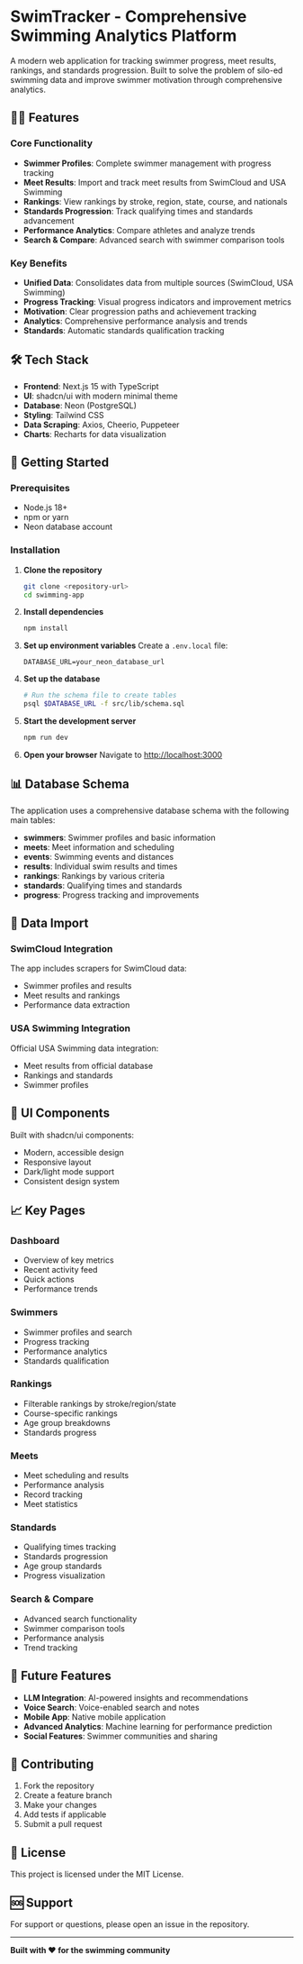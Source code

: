 # SwimTracker - Comprehensive Swimming Analytics Platform

A modern web application for tracking swimmer progress, meet results, rankings, and standards progression. Built to solve the problem of silo-ed swimming data and improve swimmer motivation through comprehensive analytics.

## 🏊‍♀️ Features

### Core Functionality
- **Swimmer Profiles**: Complete swimmer management with progress tracking
- **Meet Results**: Import and track meet results from SwimCloud and USA Swimming
- **Rankings**: View rankings by stroke, region, state, course, and nationals
- **Standards Progression**: Track qualifying times and standards advancement
- **Performance Analytics**: Compare athletes and analyze trends
- **Search & Compare**: Advanced search with swimmer comparison tools

### Key Benefits
- **Unified Data**: Consolidates data from multiple sources (SwimCloud, USA Swimming)
- **Progress Tracking**: Visual progress indicators and improvement metrics
- **Motivation**: Clear progression paths and achievement tracking
- **Analytics**: Comprehensive performance analysis and trends
- **Standards**: Automatic standards qualification tracking

## 🛠 Tech Stack

- **Frontend**: Next.js 15 with TypeScript
- **UI**: shadcn/ui with modern minimal theme
- **Database**: Neon (PostgreSQL)
- **Styling**: Tailwind CSS
- **Data Scraping**: Axios, Cheerio, Puppeteer
- **Charts**: Recharts for data visualization

## 🚀 Getting Started

### Prerequisites
- Node.js 18+ 
- npm or yarn
- Neon database account

### Installation

1. **Clone the repository**
   ```bash
   git clone <repository-url>
   cd swimming-app
   ```

2. **Install dependencies**
   ```bash
   npm install
   ```

3. **Set up environment variables**
   Create a `.env.local` file:
   ```env
   DATABASE_URL=your_neon_database_url
   ```

4. **Set up the database**
   ```bash
   # Run the schema file to create tables
   psql $DATABASE_URL -f src/lib/schema.sql
   ```

5. **Start the development server**
   ```bash
   npm run dev
   ```

6. **Open your browser**
   Navigate to [http://localhost:3000](http://localhost:3000)

## 📊 Database Schema

The application uses a comprehensive database schema with the following main tables:

- **swimmers**: Swimmer profiles and basic information
- **meets**: Meet information and scheduling
- **events**: Swimming events and distances
- **results**: Individual swim results and times
- **rankings**: Rankings by various criteria
- **standards**: Qualifying times and standards
- **progress**: Progress tracking and improvements

## 🔄 Data Import

### SwimCloud Integration
The app includes scrapers for SwimCloud data:
- Swimmer profiles and results
- Meet results and rankings
- Performance data extraction

### USA Swimming Integration
Official USA Swimming data integration:
- Meet results from official database
- Rankings and standards
- Swimmer profiles

## 🎨 UI Components

Built with shadcn/ui components:
- Modern, accessible design
- Responsive layout
- Dark/light mode support
- Consistent design system

## 📈 Key Pages

### Dashboard
- Overview of key metrics
- Recent activity feed
- Quick actions
- Performance trends

### Swimmers
- Swimmer profiles and search
- Progress tracking
- Performance analytics
- Standards qualification

### Rankings
- Filterable rankings by stroke/region/state
- Course-specific rankings
- Age group breakdowns
- Standards progress

### Meets
- Meet scheduling and results
- Performance analysis
- Record tracking
- Meet statistics

### Standards
- Qualifying times tracking
- Standards progression
- Age group standards
- Progress visualization

### Search & Compare
- Advanced search functionality
- Swimmer comparison tools
- Performance analysis
- Trend tracking

## 🔮 Future Features

- **LLM Integration**: AI-powered insights and recommendations
- **Voice Search**: Voice-enabled search and notes
- **Mobile App**: Native mobile application
- **Advanced Analytics**: Machine learning for performance prediction
- **Social Features**: Swimmer communities and sharing

## 🤝 Contributing

1. Fork the repository
2. Create a feature branch
3. Make your changes
4. Add tests if applicable
5. Submit a pull request

## 📝 License

This project is licensed under the MIT License.

## 🆘 Support

For support or questions, please open an issue in the repository.

---

**Built with ❤️ for the swimming community**
